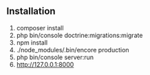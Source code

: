 ## Installation

1. composer install
2. php bin/console doctrine:migrations:migrate
3. npm install
4. ./node_modules/.bin/encore production
5. php bin/console server:run
6. http://127.0.0.1:8000